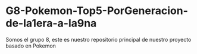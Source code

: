 # G8-Pokemon-Top5-PorGeneracion-de-la1era-a-la9na
Somos el grupo 8, este es nuestro repositorio principal de nuestro proyecto basado en Pokemon 

